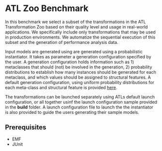 # ATL Zoo Benchmark

In this benchmark we select a subset of the transformations in the ATL Transformation Zoo based on their quality level and usage in
real-world applications. 
We specifically include only transformations that may be used in production environments. 
We automatize the sequential execution of this subset and the generation of performance analysis data.

Input models are generated using are generated using a probabilistic instantiator.
It takes as parameter a generation configuration specified by the user.
A generation configuration holds information such as 1) metaclasses that should (not) be involved in the generation, 2) probability distributions to establish how many instances should be generated for each metaclass, and which values should be assigned
to structural features. 
A default generation configuration, using uniform probability distributions for each meta-class and structural feature is provided [here](https://github.com/atlanmod/mondo-atlzoo-benchmark/blob/master/eu.opensourceprojects.mondo.benchmarks.transformationzoo/src/eu/opensourceprojects/mondo/benchmarks/transformationzoo/instantiator/impl/DefaultGeneratorConfiguration.java). 

The transformations can be launched separately using ATLs default launch configuration, or all together usinf the launch configuration sample provided in the **build** folder. A launch configuration file to launch the the instantiator is also provided to guide the users generating their sample models. 



## Prerequisites

* EMF
* JUnit


